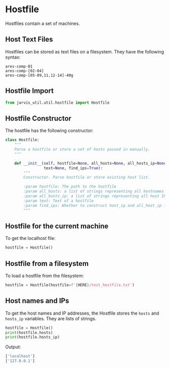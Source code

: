 # Hostfile

Hostfiles contain a set of machines.

## Host Text Files

Hostfiles can be stored as text files on a filesystem.
They have the following syntax:

```
ares-comp-01
ares-comp-[02-04]
ares-comp-[05-09,11,12-14]-40g
```

## Hostfile Import

```python
from jarvis_util.util.hostfile import Hostfile
```

## Hostfile Constructor

The hostfile has the following constructor:

```python
class Hostfile:
    """
    Parse a hostfile or store a set of hosts passed in manually.
    """

    def __init__(self, hostfile=None, all_hosts=None, all_hosts_ip=None,
                 text=None, find_ips=True):
        """
        Constructor. Parse hostfile or store existing host list.

        :param hostfile: The path to the hostfile
        :param all_hosts: a list of strings representing all hostnames
        :param all_hosts_ip: a list of strings representing all host IPs
        :param text: Text of a hostfile
        :param find_ips: Whether to construct host_ip and all_host_ip fields
        """
```

## Hostfile for the current machine

To get the localhost file:

```python
hostfile = Hostfile()
```

## Hostfile from a filesystem

To load a hostfile from the filesystem:

```python
hostfile = Hostfile(hostfile=f'{HERE}/test_hostfile.txt')
```

## Host names and IPs

To get the host names and IP addresses, the Hostfile stores the `hosts`
and `hosts_ip` variables. They are lists of strings.

```python
hostfile = Hostfile()
print(hostfile.hosts)
print(hostfile.hosts_ip)
```

Output:

```bash
['localhost']
['127.0.0.1']
```
